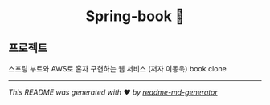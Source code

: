 <h1 align="center">Spring-book 👋</h1>
<p>
</p>

## 프로젝트

스프링 부트와 AWS로 혼자 구현하는 웹 서비스 (저자 이동욱) book clone

***
_This README was generated with ❤️ by [readme-md-generator](https://github.com/kefranabg/readme-md-generator)_
